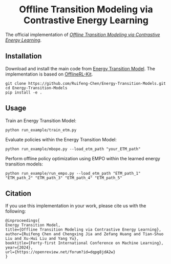 <h1 align="center">Offline Transition Modeling via Contrastive Energy Learning</h1>

The official implementation of [*Offline Transition Modeling via Contrastive Energy Learning*](https://openreview.net/forum?id=dqpg8jdA2w).

## Installation

Download and install the main code from [Energy Transition Model](https://github.com/Ruifeng-Chen/Energy-Transition-Models). The implementation is based on [OfflineRL-Kit](https://github.com/yihaosun1124/OfflineRL-Kit).

```
git clone https://github.com/Ruifeng-Chen/Energy-Transition-Models.git
cd Energy-Transition-Models
pip install -e .
```

## Usage
Train an Energy Transition Model:
```
python run_example/train_etm.py
```
Evaluate policies within the Energy Transition Model:
```
python run_example/mbope.py --load_etm_path "your_ETM_path"
```
Perform offline policy optimization using EMPO within the learned energy transition models:
```
python run_example/run_empo.py --load_etm_path "ETM_path_1" "ETM_path_2" "ETM_path_3" "ETM_path_4" "ETM_path_5"
```

## Citation

If you use this implementation in your work, please cite us with the following:

```
@inproceedings{
Energy Transition Model,
title={Offline Transition Modeling via Contrastive Energy Learning},
author={Ruifeng Chen and Chengxing Jia and Zefang Huang and Tian-Shuo Liu and Xu-Hui Liu and Yang Yu},
booktitle={Forty-first International Conference on Machine Learning},
year={2024},
url={https://openreview.net/forum?id=dqpg8jdA2w}
}
```